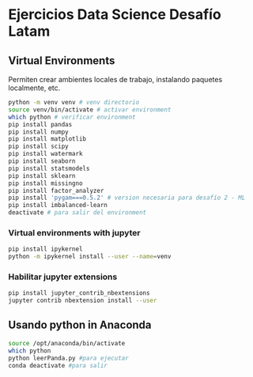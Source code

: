 #  Ejercicios Data Science Desafío Latam

## Virtual Environments

Permiten crear ambientes locales de trabajo, instalando paquetes localmente, etc.

```bash
python -m venv venv # venv directorio
source venv/bin/activate # activar environment
which python # verificar environment
pip install pandas
pip install numpy
pip install matplotlib
pip install scipy
pip install watermark
pip install seaborn
pip install statsmodels
pip install sklearn
pip install missingno
pip install factor_analyzer
pip install 'pygam===0.5.2' # version necesaria para desafío 2 - ML
pip install imbalanced-learn
deactivate # para salir del environment

```

### Virtual environments with jupyter

```bash
pip install ipykernel
python -m ipykernel install --user --name=venv
```

### Habilitar jupyter extensions

```bash
pip install jupyter_contrib_nbextensions
jupyter contrib nbextension install --user
```

## Usando python in Anaconda

```bash
source /opt/anaconda/bin/activate
which python
python leerPanda.py #para ejecutar
conda deactivate #para salir
```
